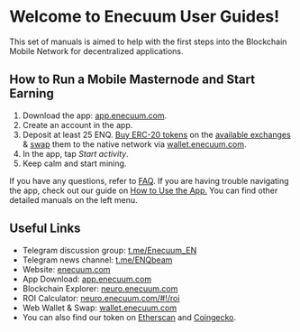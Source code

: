 # Welcome to Enecuum User Guides!

This set of manuals is aimed to help with the first steps into the Blockchain Mobile Network for decentralized applications.

## How to Run a Mobile Masternode and Start Earning

1. Download the app: [app.enecuum.com](https://app.enecuum.com).
2. Create an account in the app. 
3. Deposit at least 25 ENQ. [Buy ERC-20 tokens](/enq/how-to-buy.html) on the [available exchanges](https://enecuum.com/buy) & [swap](/enq/how-to-swap.html) them to the native network via [wallet.enecuum.com](https://wallet.enecuum.com/). 
4. In the app, tap *Start activity*.
5. Keep calm and start mining.

If you have any questions, refer to [FAQ](/faq.html). If you are having trouble navigating the app, check out our guide on [How to Use the App.](/enq/how-to-use.html) You can find other detailed manuals on the left menu.

## Useful Links

- Telegram discussion group: [t.me/Enecuum_EN](https://t.me/Enecuum_EN)
- Telegram news channel: [t.me/ENQbeam](https://t.me/ENQbeam)
- Website: [enecuum.com](https://enecuum.com)
- App Download: [app.enecuum.com](https://app.enecuum.com)
- Blockchain Explorer: [neuro.enecuum.com](https://neuro.enecuum.com)
- ROI Calculator: [neuro.enecuum.com/#!/roi](https://neuro.enecuum.com/#!/roi)
- Web Wallet & Swap: [wallet.enecuum.com](https://wallet.enecuum.com)
- You can also find our token on [Etherscan](https://etherscan.io/token/0x16ea01acb4b0bca2000ee5473348b6937ee6f72f) and [Coingecko](https://www.coingecko.com/en/coins/enecuum).
